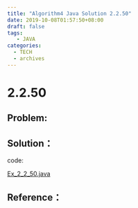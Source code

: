 ```yaml
---
title: "Algorithm4 Java Solution 2.2.50"
date: 2019-10-08T01:57:50+08:00
draft: false
tags:
   - JAVA
categories:
  - TECH
  - archives
---
```



# 2.2.50

## Problem:


## Solution：

code:

[Ex_2_2_50.java](./Ex_2_2_50.java)


## Reference：


